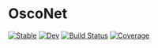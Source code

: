 # OscoNet

[![Stable](https://img.shields.io/badge/docs-stable-blue.svg)](https://burtonjosh.github.io/OscoNet.jl/stable/)
[![Dev](https://img.shields.io/badge/docs-dev-blue.svg)](https://burtonjosh.github.io/OscoNet.jl/dev/)
[![Build Status](https://github.com/burtonjosh/OscoNet.jl/actions/workflows/CI.yml/badge.svg?branch=main)](https://github.com/burtonjosh/OscoNet.jl/actions/workflows/CI.yml?query=branch%3Amain)
[![Coverage](https://codecov.io/gh/burtonjosh/OscoNet.jl/branch/main/graph/badge.svg)](https://codecov.io/gh/burtonjosh/OscoNet.jl)
